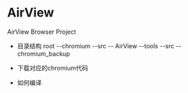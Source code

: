 AirView
=======

AirView Browser Project

* 目录结构
   root 
    --chromium
       --src
    -- AirView
       --tools
       --src
    --chromium_backup

* 下载对应的chromium代码
* 如何编译
